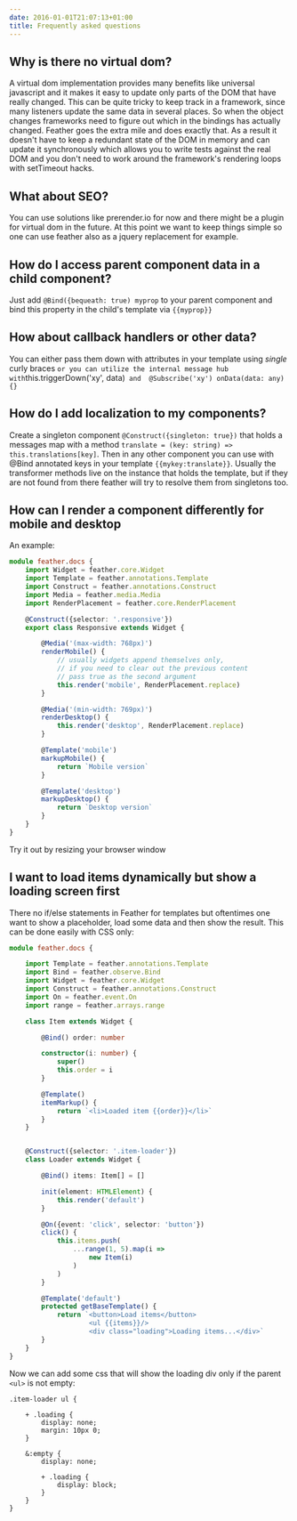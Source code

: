 ```yaml
---
date: 2016-01-01T21:07:13+01:00
title: Frequently asked questions
---
```

## Why is there no virtual dom?

A virtual dom implementation provides many benefits like universal javascript
and it makes it easy to update only parts of the DOM that have really changed.
This can be quite tricky to keep track in a framework, since many listeners 
update the same data in several places. So when the object changes frameworks
need to figure out which in the bindings has actually changed. Feather goes
the extra mile and does exactly that. As a result it doesn't have to keep a
redundant state of the DOM in memory and can update it synchronously which
allows you to write tests against the real DOM and you don't need to work 
around the framework's rendering loops with setTimeout hacks.

## What about SEO?

You can use solutions like prerender.io for now and there might be a plugin
for virtual dom in the future. At this point we want to keep things simple
so one can use feather also as a jquery replacement for example.

## How do I access parent component data in a child component?

Just add `@Bind({bequeath: true) myprop` to your parent component and bind 
this property in the child's template via `{{myprop}}`

## How about callback handlers or other data?

You can either pass them down with attributes in your template using *single*
curly braces <child callback={onChangeSomething}/>` or you can utilize
the internal message hub with `this.triggerDown('xy', data)` and 
@Subscribe('xy') onData(data: any) {}`

## How do I add localization to my components?

Create a singleton component `@Construct({singleton: true})` that holds a 
messages map with a method `translate = (key: string) => this.translations[key]`.
Then in any other component you can use with @Bind annotated keys in your template 
`{{mykey:translate}}`. Usually the transformer methods live on the instance
that holds the template, but if they are not found from there feather will try
to resolve them from singletons too.

## How can I render a component differently for mobile and desktop

An example: 

```typescript
module feather.docs {
    import Widget = feather.core.Widget
    import Template = feather.annotations.Template
    import Construct = feather.annotations.Construct
    import Media = feather.media.Media
    import RenderPlacement = feather.core.RenderPlacement

    @Construct({selector: '.responsive'})
    export class Responsive extends Widget {

        @Media('(max-width: 768px)')
        renderMobile() {
            // usually widgets append themselves only, 
            // if you need to clear out the previous content
            // pass true as the second argument
            this.render('mobile', RenderPlacement.replace) 
        }

        @Media('(min-width: 769px)')
        renderDesktop() {
            this.render('desktop', RenderPlacement.replace)
        }

        @Template('mobile')
        markupMobile() {
            return `Mobile version`
        }

        @Template('desktop')
        markupDesktop() {
            return `Desktop version`
        }
    }
}
```
Try it out by resizing your browser window

<div class="responsive demo"></div>

## I want to load items dynamically but show a loading screen first

There no if/else statements in Feather for templates but oftentimes one want to show a placeholder,
load some data and then show the result. This can be done easily with CSS only: 

```typescript
module feather.docs {

    import Template = feather.annotations.Template
    import Bind = feather.observe.Bind
    import Widget = feather.core.Widget
    import Construct = feather.annotations.Construct
    import On = feather.event.On
    import range = feather.arrays.range

    class Item extends Widget {

        @Bind() order: number

        constructor(i: number) {
            super()
            this.order = i
        }

        @Template()
        itemMarkup() {
            return `<li>Loaded item {{order}}</li>`
        }
    }


    @Construct({selector: '.item-loader'})
    class Loader extends Widget {

        @Bind() items: Item[] = []

        init(element: HTMLElement) {
            this.render('default')
        }

        @On({event: 'click', selector: 'button'})
        click() {
            this.items.push(
                ...range(1, 5).map(i =>
                    new Item(i)
                )
            )
        }

        @Template('default')
        protected getBaseTemplate() {
            return `<button>Load items</button>
                    <ul {{items}}/>
                    <div class="loading">Loading items...</div>`
        }
    }
}
```

<div class="item-loader"></div>

Now we can add some css that will show the loading div only if the parent `<ul>` is not empty:

```
.item-loader ul {

    + .loading {
        display: none;
        margin: 10px 0;
    }

    &:empty {
        display: none;

        + .loading {
            display: block;
        }
    }
}
``` 
